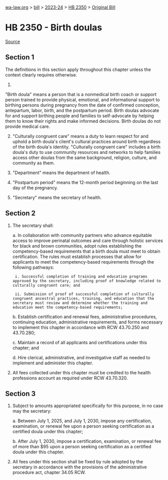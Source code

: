 [wa-law.org](/) > [bill](/bill/) > [2023-24](/bill/2023-24/) > [HB 2350](/bill/2023-24/hb/2350/) > [Original Bill](/bill/2023-24/hb/2350/1/)

# HB 2350 - Birth doulas

[Source](http://lawfilesext.leg.wa.gov/biennium/2023-24/Pdf/Bills/House%20Bills/2350.pdf)

## Section 1
The definitions in this section apply throughout this chapter unless the context clearly requires otherwise.

1.

"Birth doula" means a person that is a nonmedical birth coach or support person trained to provide physical, emotional, and informational support to birthing persons during pregnancy from the date of confirmed conception, antepartum, labor, birth, and the postpartum period. Birth doulas advocate for and support birthing people and families to self-advocate by helping them to know their rights and make informed decisions. Birth doulas do not provide medical care.

2. "Culturally congruent care" means a duty to learn respect for and uphold a birth doula's client's cultural practices around birth regardless of the birth doula's identity. "Culturally congruent care" includes a birth doula's duty to use community resources and networks to help families access other doulas from the same background, religion, culture, and community as them.

3. "Department" means the department of health.

4. "Postpartum period" means the 12-month period beginning on the last day of the pregnancy.

5. "Secretary" means the secretary of health.

## Section 2
1. The secretary shall:

    a. In collaboration with community partners who advance equitable access to improve perinatal outcomes and care through holistic services for black and brown communities, adopt rules establishing the competency-based requirements that a birth doula must meet to obtain certification. The rules must establish processes that allow for applicants to meet the competency-based requirements through the following pathways:

        i. Successful completion of training and education programs approved by the secretary, including proof of knowledge related to culturally congruent care; and

        ii. Submission of proof of successful completion of culturally congruent ancestral practices, training, and education that the secretary must review and determine whether the training and education meet the competency-based requirements;

    b. Establish certification and renewal fees, administrative procedures, continuing education, administrative requirements, and forms necessary to implement this chapter in accordance with RCW 43.70.250 and 43.70.280;

    c. Maintain a record of all applicants and certifications under this chapter; and

    d. Hire clerical, administrative, and investigative staff as needed to implement and administer this chapter.

2. All fees collected under this chapter must be credited to the health professions account as required under RCW 43.70.320.

## Section 3
1. Subject to amounts appropriated specifically for this purpose, in no case may the secretary:

    a. Between July 1, 2025, and July 1, 2030, impose any certification, examination, or renewal fee upon a person seeking certification as a certified doula under this chapter;

    b. After July 1, 2030, impose a certification, examination, or renewal fee of more than $95 upon a person seeking certification as a certified doula under this chapter.

2. All fees under this section shall be fixed by rule adopted by the secretary in accordance with the provisions of the administrative procedure act, chapter 34.05 RCW.
